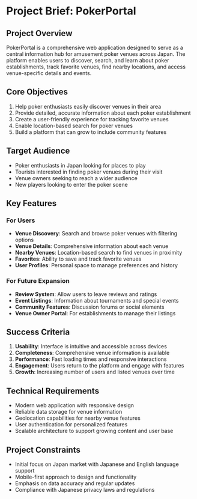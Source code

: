 # Project Brief: PokerPortal

## Project Overview
PokerPortal is a comprehensive web application designed to serve as a central information hub for amusement poker venues across Japan. The platform enables users to discover, search, and learn about poker establishments, track favorite venues, find nearby locations, and access venue-specific details and events.

## Core Objectives
1. Help poker enthusiasts easily discover venues in their area
2. Provide detailed, accurate information about each poker establishment
3. Create a user-friendly experience for tracking favorite venues
4. Enable location-based search for poker venues
5. Build a platform that can grow to include community features

## Target Audience
- Poker enthusiasts in Japan looking for places to play
- Tourists interested in finding poker venues during their visit
- Venue owners seeking to reach a wider audience
- New players looking to enter the poker scene

## Key Features

### For Users
- **Venue Discovery**: Search and browse poker venues with filtering options
- **Venue Details**: Comprehensive information about each venue
- **Nearby Venues**: Location-based search to find venues in proximity
- **Favorites**: Ability to save and track favorite venues
- **User Profiles**: Personal space to manage preferences and history

### For Future Expansion
- **Review System**: Allow users to leave reviews and ratings
- **Event Listings**: Information about tournaments and special events
- **Community Features**: Discussion forums or social elements
- **Venue Owner Portal**: For establishments to manage their listings

## Success Criteria
1. **Usability**: Interface is intuitive and accessible across devices
2. **Completeness**: Comprehensive venue information is available
3. **Performance**: Fast loading times and responsive interactions
4. **Engagement**: Users return to the platform and engage with features
5. **Growth**: Increasing number of users and listed venues over time

## Technical Requirements
- Modern web application with responsive design
- Reliable data storage for venue information
- Geolocation capabilities for nearby venue features
- User authentication for personalized features
- Scalable architecture to support growing content and user base

## Project Constraints
- Initial focus on Japan market with Japanese and English language support
- Mobile-first approach to design and functionality
- Emphasis on data accuracy and regular updates
- Compliance with Japanese privacy laws and regulations